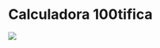 # Calculadora 100tifica
<img src="[https://github.com/MadManJohnSmith/FigureGrapher/blob/5c8d8584c8325d9a8225c2a8faf9a490d6558e4a/Screenshot_20241027-004345_Pydroid%203.png](https://github.com/MadManJohnSmith/100tifica/blob/c907c5000dd86296d188cbd00c1f19f74c947738/Picture1.png)" />
